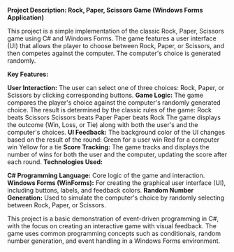 **Project Description: Rock, Paper, Scissors Game (Windows Forms Application)**

This project is a simple implementation of the classic Rock, Paper, Scissors game using C# and Windows Forms. The game features a user interface (UI) that allows the player to choose between Rock, Paper, or Scissors, and then competes against the computer. The computer's choice is generated randomly.

**Key Features:**

**User Interaction:**
The user can select one of three choices: Rock, Paper, or Scissors by clicking corresponding buttons.
**Game Logic:**
The game compares the player's choice against the computer's randomly generated choice. The result is determined by the classic rules of the game:
Rock beats Scissors
Scissors beats Paper
Paper beats Rock
The game displays the outcome (Win, Loss, or Tie) along with both the user's and the computer's choices.
**UI Feedback:**
The background color of the UI changes based on the result of the round:
Green for a user win
Red for a computer win
Yellow for a tie
**Score Tracking:**
The game tracks and displays the number of wins for both the user and the computer, updating the score after each round.
**Technologies Used:**

**C# Programming Language:** Core logic of the game and interaction.
**Windows Forms (WinForms):** For creating the graphical user interface (UI), including buttons, labels, and feedback colors.
**Random Number Generation:** Used to simulate the computer's choice by randomly selecting between Rock, Paper, or Scissors.


This project is a basic demonstration of event-driven programming in C#, with the focus on creating an interactive game with visual feedback. The game uses common programming concepts such as conditionals, random number generation, and event handling in a Windows Forms environment.
